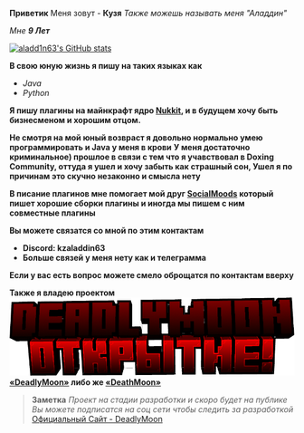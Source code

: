 **Приветик**
Меня зовут - **Кузя**
*Также можешь называть меня "Аладдин"*

*Мне **9 Лет***

[![aladd1n63's GitHub stats](https://github-readme-stats.vercel.app/api?username=aladd1n63&show_icons=true&theme=radical)](https://github.com/anuraghazra/github-readme-stats)

**В свою юную жизнь я пишу на таких языках как**
- *Java*
- *Python*

**Я пишу плагины на майнкрафт ядро [Nukkit](https://github.com/CloudburstMC/Nukkit), и в будущем хочу быть бизнесменом и хорошим отцом.**

**Не смотря на мой юный возвраст я довольно нормально умею программировать и Java у меня в крови**
**У меня достаточно криминальное) прошлое в связи с тем что я учавствовал в Doxing Community, оттуда я ушел и хочу забыть как страшный сон, Ушел я по причинам это скучно незаконно и смысла нету**

**В писание плагинов мне помогает мой друг [SocialMoods](https://github.com/SocialMoods/) который пишет хорошие сборки плагины и иногда мы пишем с ним совместные плагины**

**Вы можете связатся со мной по этим контактам**
- **Discord: kzaladdin63**
- **Больше связей у меня нету как и телеграмма**

**Если у вас есть вопрос можете смело оброщатся по контактам вверху**

**Также я владею проектом
![Лого](https://github.com/DeadlyMoonBe/Github/blob/main/title.png)
[«DeadlyMoon»](https://github.com/DeadlyMoonBe/) либо же [«DeathMoon»](https://github.com/deadlymoonbe/)**
> **Заметка**
> *Проект на стадии разработки и скоро будет на публике*
> *Вы можете подписатся на соц сети чтобы следить за разработкой*
> [Официальный Сайт - DeadlyMoon](https://death-moon.su/)

